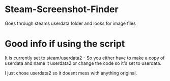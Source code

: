 # Steam-Screenshot-Finder
Goes through steams userdata folder and looks for image files

# Good info if using the script

It is currently set to steam/userdata2 - So you either have to make a copy of userdata and name it userdata2 or change the code so it's set to userdata. 

I just chose userdata2 so it doesnt mess with anything original.
